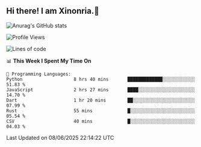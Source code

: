 ## Hi there! I am Xinonria.👋

![Anurag's GitHub stats](https://status-git-main-xinonrias-projects-f26540e3.vercel.app/api?username=xinonria&hide=stars,issues)

<!--START_SECTION:waka-->
![Profile Views](http://img.shields.io/badge/Profile%20Views-0-blue)

![Lines of code](https://img.shields.io/badge/From%20Hello%20World%20I%27ve%20Written-3.4%20million%20lines%20of%20code-blue)

📊 **This Week I Spent My Time On** 

```text
💬 Programming Languages: 
Python                   8 hrs 40 mins       █████████████░░░░░░░░░░░░   51.83 % 
JavaScript               2 hrs 27 mins       ████░░░░░░░░░░░░░░░░░░░░░   14.70 % 
Dart                     1 hr 20 mins        ██░░░░░░░░░░░░░░░░░░░░░░░   07.99 % 
Rust                     55 mins             █░░░░░░░░░░░░░░░░░░░░░░░░   05.54 % 
CSV                      40 mins             █░░░░░░░░░░░░░░░░░░░░░░░░   04.03 % 
```


 Last Updated on 08/06/2025 22:14:22 UTC
<!--END_SECTION:waka-->

<!--
**xinonria/xinonria** is a ✨ _special_ ✨ repository because its `README.md` (this file) appears on your GitHub profile.

Here are some ideas to get you started:

- 🔭 I’m currently working on ...
- 🌱 I’m currently learning ...
- 👯 I’m looking to collaborate on ...
- 🤔 I’m looking for help with ...
- 💬 Ask me about ...
- 📫 How to reach me: ...
- 😄 Pronouns: ...
- ⚡ Fun fact: ...
-->
